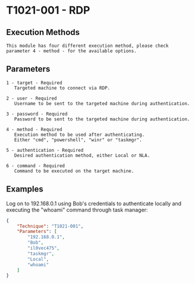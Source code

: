 # T1021-001 - RDP

## Execution Methods

	This module has four different execution method, please check parameter 4 - method - for the available options.

## Parameters
	1 - target - Required
	   Targeted machine to connect via RDP.

	2 - user - Required
	   Username to be sent to the targeted machine during authentication.

	3 - password - Required
	   Password to be sent to the targeted machine during authentication.

	4 - method - Required
	   Execution method to be used after authenticating. 
	   Either "cmd", "powershell", "winr" or "taskmgr".

	5 - authentication - Required
	   Desired authentication method, either Local or NLA.

	6 - command - Required
	   Command to be executed on the target machine.

## Examples

Log on to 192.168.0.1 using Bob's credentials to authenticate locally and executing the "whoami" command through task manager:

```json
{
    "Technique": "T1021-001",
    "Parameters": [
	    "192.168.0.1",
	    "Bob",
	    "il0vec475",
	    "taskmgr",
	    "Local",
	    "whoami"
    ]
}
```